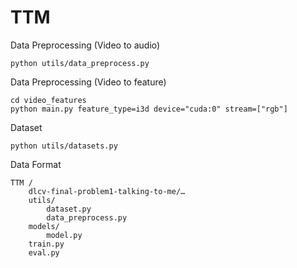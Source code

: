 # TTM

Data Preprocessing (Video to audio)

	python utils/data_preprocess.py
	

Data Preprocessing (Video to feature)
	
	cd video_features
	python main.py feature_type=i3d device="cuda:0" stream=["rgb"]

Dataset 

	python utils/datasets.py

Data Format 

	TTM / 
		dlcv-final-problem1-talking-to-me/… 
		utils/ 
			dataset.py 
			data_preprocess.py 
		models/ 
			model.py 
		train.py 
		eval.py 
